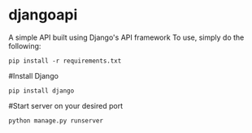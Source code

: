 # djangoapi
A simple API built using Django's API framework
To use, simply do the following:

```
pip install -r requirements.txt
```


#Install Django


```pip install django```



#Start server on your desired port

```
python manage.py runserver
```


